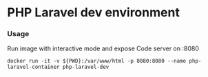 # PHP Laravel dev environment

### Usage

Run image with interactive mode and expose Code server on :8080

```docker
docker run -it -v ${PWD}:/var/www/html -p 8080:8080 --name php-laravel-container php-laravel-dev
```